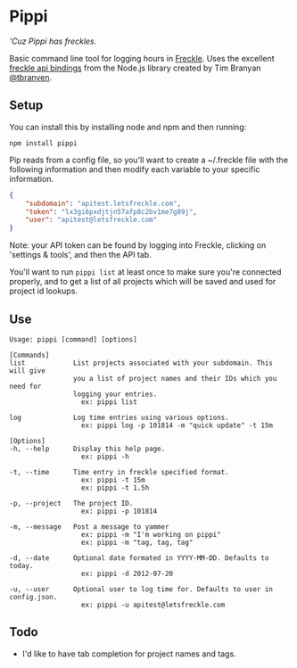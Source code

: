 # Pippi
_'Cuz Pippi has freckles._

Basic command line tool for logging hours in [Freckle](http://letsfreckle.com). Uses the excellent [freckle api bindings](https://github.com/tbranyen/nodefreckle) from the Node.js library created by Tim Branyan [@tbranyen](http://twitter.com/tbranyen).

## Setup
You can install this by installing node and npm and then running:

`npm install pippi`

Pip reads from a config file, so you'll want to create a ~/.freckle file with the following information and then modify each variable to your specific information.

```json
{
    "subdomain": "apitest.letsfreckle.com",
    "token": "lx3gi6pxdjtjn57afp8c2bv1me7g89j",
    "user": "apitest@letsfreckle.com"
}
```

Note: your API token can be found by logging into Freckle, clicking on 'settings & tools', and then the API tab.

You'll want to run `pippi list` at least once to make sure you're connected properly, and to get a list of all projects which will be saved and used for project id lookups.

## Use
```
Usage: pippi [command] [options]

[Commands]
list            List projects associated with your subdomain. This will give
                you a list of project names and their IDs which you need for
                logging your entries.
                  ex: pippi list

log             Log time entries using various options.
                  ex: pippi log -p 101814 -m "quick update" -t 15m

[Options]
-h, --help      Display this help page.
                  ex: pippi -h

-t, --time      Time entry in freckle specified format.
                  ex: pippi -t 15m
                  ex: pippi -t 1.5h

-p, --project   The project ID.
                  ex: pippi -p 101814

-m, --message   Post a message to yammer
                  ex: pippi -m "I'm working on pippi"
                  ex: pippi -m "tag, tag, tag"

-d, --date      Optional date formated in YYYY-MM-DD. Defaults to today.
                  ex: pippi -d 2012-07-20

-u, --user      Optional user to log time for. Defaults to user in config.json.
                  ex: pippi -u apitest@letsfreckle.com
```

## Todo
* I'd like to have tab completion for project names and tags.
